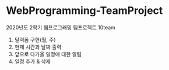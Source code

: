 # WebProgramming-TeamProject

2020년도 2학기 웹프로그래밍 팀프로젝트 10team

1. 달력폼 구현(월, 주)
2. 현재 시간과 날짜 출력
3. 앞으로 다가올 일정에 대한 알림
4. 일정 추가 & 삭제
